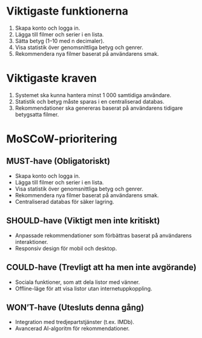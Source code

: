 # Viktigaste funktionerna
1. Skapa konto och logga in.
2. Lägga till filmer och serier i en lista.
3. Sätta betyg (1–10 med n decimaler).
4. Visa statistik över genomsnittliga betyg och genrer.
5. Rekommendera nya filmer baserat på användarens smak.

# Viktigaste kraven
1. Systemet ska kunna hantera minst 1 000 samtidiga användare.
2. Statistik och betyg måste sparas i en centraliserad databas.
3. Rekommendationer ska genereras baserat på användarens tidigare betygsatta filmer.

# MoSCoW-prioritering

## MUST-have (Obligatoriskt)
- Skapa konto och logga in.
- Lägga till filmer och serier i en lista.
- Visa statistik över genomsnittliga betyg och genrer.
- Rekommendera nya filmer baserat på användarens smak.
- Centraliserad databas för säker lagring.

## SHOULD-have (Viktigt men inte kritiskt)
- Anpassade rekommendationer som förbättras baserat på användarens interaktioner.
- Responsiv design för mobil och desktop.

## COULD-have (Trevligt att ha men inte avgörande)
- Sociala funktioner, som att dela listor med vänner.
- Offline-läge för att visa listor utan internetuppkoppling.

## WON’T-have (Utesluts denna gång)
- Integration med tredjepartstjänster (t.ex. IMDb).
- Avancerad AI-algoritm för rekommendationer.
